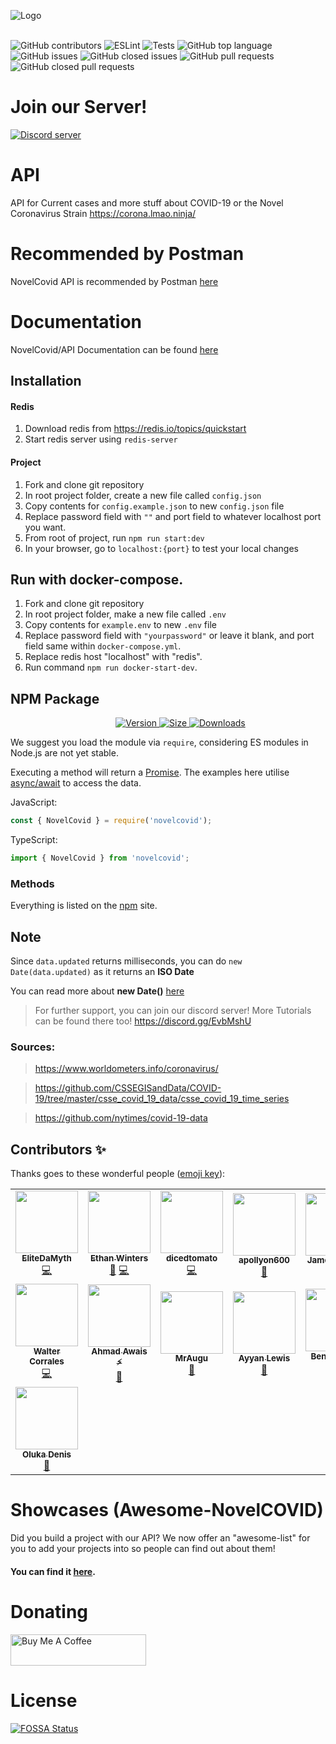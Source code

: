![Logo](https://i.imgur.com/m7JoOrQ.png)
<br><br>

![GitHub contributors](https://img.shields.io/github/contributors-anon/novelcovid/api?style=for-the-badge)
![ESLint](https://img.shields.io/github/workflow/status/NovelCOVID/API/Eslint?label=ESLint&style=for-the-badge)
![Tests](https://img.shields.io/github/workflow/status/NovelCOVID/API/Unittest?label=Tests&style=for-the-badge)
![GitHub top language](https://img.shields.io/github/languages/top/novelcovid/api?style=for-the-badge)
![GitHub issues](https://img.shields.io/github/issues/novelcovid/api?style=for-the-badge)
![GitHub closed issues](https://img.shields.io/github/issues-closed/novelcovid/api?style=for-the-badge)
![GitHub pull requests](https://img.shields.io/github/issues-pr/novelcovid/api?style=for-the-badge)
![GitHub closed pull requests](https://img.shields.io/github/issues-pr-closed/novelcovid/api?style=for-the-badge)
# Join our Server!
[![Discord server](https://discordapp.com/api/guilds/689535536934813823/embed.png?style=banner4)](https://discord.gg/EvbMshU)

# API
API for Current cases and more stuff about COVID-19 or the Novel Coronavirus Strain
https://corona.lmao.ninja/

# Recommended by Postman
NovelCovid API is recommended by Postman [here](https://covid-19-apis.postman.com/)

# Documentation
NovelCovid/API Documentation can be found [here](https://corona.lmao.ninja/docs/)

## Installation

#### Redis
1. Download redis from https://redis.io/topics/quickstart
2. Start redis server using `redis-server`

#### Project
1. Fork and clone git repository
2. In root project folder, create a new file called `config.json`
3. Copy contents for `config.example.json` to new `config.json` file
4. Replace password field with `""` and port field to whatever localhost port you want.
5. From root of project, run `npm run start:dev`
6. In your browser, go to `localhost:{port}` to test your local changes

## Run with docker-compose.
1. Fork and clone git repository
2. In root project folder, make a new file called `.env`
3. Copy contents for `example.env` to new `.env` file
4. Replace password field with `"yourpassword"` or leave it blank, and port field same within `docker-compose.yml`.
5. Replace redis host "localhost" with "redis".
6. Run command `npm run docker-start-dev`.

## NPM Package
<dir align ="center">
<a href="https://www.npmjs.com/package/novelcovid">
    <img src="https://img.shields.io/npm/v/novelcovid?logo=npm&style=for-the-badge" alt="Version">
</a>
<a href="https://www.npmjs.com/package/novelcovid">
	<img src="https://img.shields.io/bundlephobia/min/novelcovid?color=red&label=SIZE&logo=npm&style=for-the-badge", alt="Size">
</a>
<a href="https://www.npmjs.com/package/novelcovid">
<img src="https://img.shields.io/npm/dw/novelcovid?logo=npm&style=for-the-badge", alt="Downloads">
</a>
</dir>

We suggest you load the module via `require`, considering ES modules in Node.js are not yet stable.

Executing a method will return a [Promise](https://developer.mozilla.org/en-US/docs/Web/JavaScript/Reference/Global_Objects/Promise).
The examples here utilise [async/await](https://javascript.info/async-await) to access the data.

JavaScript:

```js
const { NovelCovid } = require('novelcovid');
```

TypeScript:
```ts
import { NovelCovid } from 'novelcovid';
```
### Methods
 Everything is listed on the [npm](https://www.npmjs.com/package/novelcovid) site.

## **Note**
Since `data.updated` returns milliseconds, you can do `new Date(data.updated)` as it returns an **ISO Date**

You can read more about **new Date()** [here](https://developer.mozilla.org/en-US/docs/Web/JavaScript/Reference/Global_Objects/Date)

> For further support, you can join our discord server! More Tutorials can be found there too!
> https://discord.gg/EvbMshU

### Sources:
> https://www.worldometers.info/coronavirus/

> https://github.com/CSSEGISandData/COVID-19/tree/master/csse_covid_19_data/csse_covid_19_time_series

> https://github.com/nytimes/covid-19-data

## Contributors ✨

Thanks goes to these wonderful people ([emoji key](https://allcontributors.org/docs/en/emoji-key)):

<!-- ALL-CONTRIBUTORS-LIST:START - Do not remove or modify this section -->
<!-- prettier-ignore-start -->
<!-- markdownlint-disable -->
<table>
  <tr>
    <td align="center"><a href="https://github.com/EliteDaMyth"><img src="https://avatars2.githubusercontent.com/u/28687771?v=4" width="100px;" alt=""/><br /><sub><b>EliteDaMyth</b></sub></a><br /><a href="https://github.com/NovelCOVID/API/commits?author=EliteDaMyth" title="Code">💻</a></td>
    <td align="center"><a href="https://github.com/ebwinters"><img src="https://avatars0.githubusercontent.com/u/4297028?v=4" width="100px;" alt=""/><br /><sub><b>Ethan Winters</b></sub></a><br /><a href="https://github.com/NovelCOVID/API/issues?q=author%3Aebwinters" title="Bug reports">🐛</a> <a href="https://github.com/NovelCOVID/API/commits?author=ebwinters" title="Code">💻</a></td>
    <td align="center"><a href="https://github.com/dicedtomatoreal"><img src="https://avatars0.githubusercontent.com/u/35403473?v=4" width="100px;" alt=""/><br /><sub><b>dicedtomato</b></sub></a><br /><a href="https://github.com/NovelCOVID/API/commits?author=dicedtomatoreal" title="Code">💻</a></td>
    <td align="center"><a href="https://404discord.xyz/"><img src="https://avatars0.githubusercontent.com/u/41652412?v=4" width="100px;" alt=""/><br /><sub><b>apollyon600</b></sub></a><br /><a href="https://github.com/NovelCOVID/API/commits?author=apollyon600" title="Documentation">📖</a></td>
    <td align="center"><a href="https://jshelley.uk"><img src="https://avatars0.githubusercontent.com/u/22616014?v=4" width="100px;" alt=""/><br /><sub><b>James Shelley</b></sub></a><br /><a href="https://github.com/NovelCOVID/API/pulls?q=is%3Apr+reviewed-by%3AJamesShelley" title="Reviewed Pull Requests">👀</a></td>
    <td align="center"><a href="http://RyanHarlow.com"><img src="https://avatars2.githubusercontent.com/u/42226213?v=4" width="100px;" alt=""/><br /><sub><b>Ryan Harlow</b></sub></a><br /><a href="https://github.com/NovelCOVID/API/issues?q=author%3ARyanHarlow" title="Bug reports">🐛</a></td>
    <td align="center"><a href="https://github.com/alitas"><img src="https://avatars1.githubusercontent.com/u/1144691?v=4" width="100px;" alt=""/><br /><sub><b>Ali Tas</b></sub></a><br /><a href="https://github.com/NovelCOVID/API/issues?q=author%3Aalitas" title="Bug reports">🐛</a></td>
  </tr>
  <tr>
    <td align="center"><a href="https://github.com/buster95"><img src="https://avatars0.githubusercontent.com/u/15637669?v=4" width="100px;" alt=""/><br /><sub><b>Walter Corrales</b></sub></a><br /><a href="https://github.com/NovelCOVID/API/commits?author=buster95" title="Code">💻</a></td>
    <td align="center"><a href="https://AhmadAwais.com"><img src="https://avatars1.githubusercontent.com/u/960133?v=4" width="100px;" alt=""/><br /><sub><b>Ahmad Awais ⚡️</b></sub></a><br /><a href="https://github.com/NovelCOVID/API/commits?author=ahmadawais" title="Documentation">📖</a></td>
    <td align="center"><a href="https://discord.gg/rk7cVyk"><img src="https://avatars1.githubusercontent.com/u/39545629?v=4" width="100px;" alt=""/><br /><sub><b>MrAugu</b></sub></a><br /><a href="https://github.com/NovelCOVID/API/issues?q=author%3AMrAugu" title="Bug reports">🐛</a></td>
    <td align="center"><a href="http://chroventer.github.io"><img src="https://avatars2.githubusercontent.com/u/34645569?v=4" width="100px;" alt=""/><br /><sub><b>Ayyan Lewis</b></sub></a><br /><a href="https://github.com/NovelCOVID/API/issues?q=author%3Achroventer" title="Bug reports">🐛</a></td>
    <td align="center"><a href="http://bensommer.co.uk"><img src="https://avatars0.githubusercontent.com/u/39101651?v=4" width="100px;" alt=""/><br /><sub><b>Ben Sommer</b></sub></a><br /><a href="https://github.com/NovelCOVID/API/issues?q=author%3Abenjamin-sommer" title="Bug reports">🐛</a> <a href="https://github.com/NovelCOVID/API/commits?author=benjamin-sommer" title="Code">💻</a></td>
    <td align="center"><a href="https://github.com/nibble-4bits"><img src="https://avatars1.githubusercontent.com/u/38052706?v=4" width="100px;" alt=""/><br /><sub><b>Luis De Anda</b></sub></a><br /><a href="https://github.com/NovelCOVID/API/commits?author=nibble-4bits" title="Documentation">📖</a></td>
    <td align="center"><a href="https://coviddetail.com"><img src="https://avatars0.githubusercontent.com/u/17516174?v=4" width="100px;" alt=""/><br /><sub><b>puf17640</b></sub></a><br /><a href="https://github.com/NovelCOVID/API/issues?q=author%3Apuf17640" title="Bug reports">🐛</a> <a href="https://github.com/NovelCOVID/API/commits?author=puf17640" title="Code">💻</a></td>
  </tr>
  <tr>
    <td align="center"><a href="http://olukadeno@gmail.com"><img src="https://avatars1.githubusercontent.com/u/37341054?v=4" width="100px;" alt=""/><br /><sub><b>Oluka Denis</b></sub></a><br /><a href="https://github.com/NovelCOVID/API/issues?q=author%3AOlukaDenis" title="Bug reports">🐛</a></td>
  </tr>
</table>

<!-- markdownlint-enable -->
<!-- prettier-ignore-end -->
<!-- ALL-CONTRIBUTORS-LIST:END -->

# Showcases (Awesome-NovelCOVID)

Did you build a project with our API? We now offer an "awesome-list" for you to add your projects into so people can find out about them!

#### You can find it <a href="https://github.com/puf17640/awesome-novelcovid">here</a>.

# Donating
<a href="https://www.buymeacoffee.com/covidapi/shop" target="_blank"><img src="https://cdn.buymeacoffee.com/buttons/default-black.png" alt="Buy Me A Coffee" width="217" height="50"></a>

# License
[![FOSSA Status](https://app.fossa.io/api/projects/git%2Bgithub.com%2FNovelCOVID%2FAPI.svg?type=large)](https://app.fossa.io/projects/git%2Bgithub.com%2FNovelCOVID%2FAPI?ref=badge_large)
